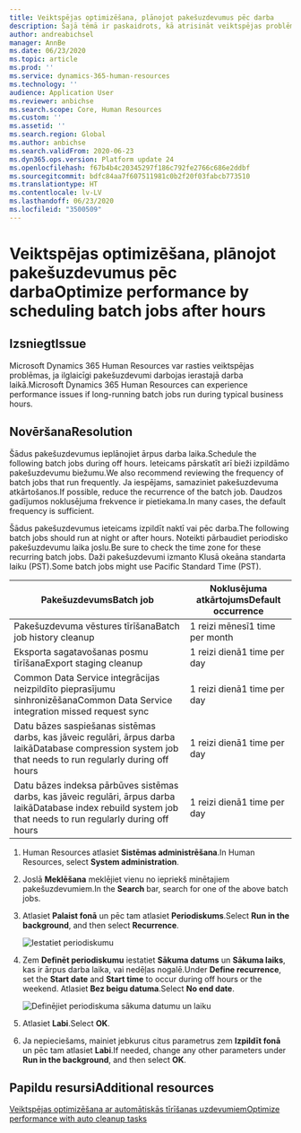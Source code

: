 ```yaml
---
title: Veiktspējas optimizēšana, plānojot pakešuzdevumus pēc darba
description: Šajā tēmā ir paskaidrots, kā atrisināt veiktspējas problēmas ar Microsoft Dynamics 365 Human Resources , plānojot ilglaicīgus pakešuzdevumus pēc darba.
author: andreabichsel
manager: AnnBe
ms.date: 06/23/2020
ms.topic: article
ms.prod: ''
ms.service: dynamics-365-human-resources
ms.technology: ''
audience: Application User
ms.reviewer: anbichse
ms.search.scope: Core, Human Resources
ms.custom: ''
ms.assetid: ''
ms.search.region: Global
ms.author: anbichse
ms.search.validFrom: 2020-06-23
ms.dyn365.ops.version: Platform update 24
ms.openlocfilehash: f67b4b4c20345297f186c792fe2766c686e2ddbf
ms.sourcegitcommit: bdfc84aa7f607511981c0b2f20f03fabcb773510
ms.translationtype: HT
ms.contentlocale: lv-LV
ms.lasthandoff: 06/23/2020
ms.locfileid: "3500509"
---
```

# <a name="optimize-performance-by-scheduling-batch-jobs-after-hours"></a><span data-ttu-id="2b78e-103">Veiktspējas optimizēšana, plānojot pakešuzdevumus pēc darba</span><span class="sxs-lookup"><span data-stu-id="2b78e-103">Optimize performance by scheduling batch jobs after hours</span></span>

## <a name="issue"></a><span data-ttu-id="2b78e-104">Izsniegt</span><span class="sxs-lookup"><span data-stu-id="2b78e-104">Issue</span></span>

<span data-ttu-id="2b78e-105">Microsoft Dynamics 365 Human Resources var rasties veiktspējas problēmas, ja ilglaicīgi pakešuzdevumi darbojas ierastajā darba laikā.</span><span class="sxs-lookup"><span data-stu-id="2b78e-105">Microsoft Dynamics 365 Human Resources can experience performance issues if long-running batch jobs run during typical business hours.</span></span>

## <a name="resolution"></a><span data-ttu-id="2b78e-106">Novēršana</span><span class="sxs-lookup"><span data-stu-id="2b78e-106">Resolution</span></span>

<span data-ttu-id="2b78e-107">Šādus pakešuzdevumus ieplānojiet ārpus darba laika.</span><span class="sxs-lookup"><span data-stu-id="2b78e-107">Schedule the following batch jobs during off hours.</span></span> <span data-ttu-id="2b78e-108">Ieteicams pārskatīt arī bieži izpildāmo pakešuzdevumu biežumu.</span><span class="sxs-lookup"><span data-stu-id="2b78e-108">We also recommend reviewing the frequency of batch jobs that run frequently.</span></span> <span data-ttu-id="2b78e-109">Ja iespējams, samaziniet pakešuzdevuma atkārtošanos.</span><span class="sxs-lookup"><span data-stu-id="2b78e-109">If possible, reduce the recurrence of the batch job.</span></span> <span data-ttu-id="2b78e-110">Daudzos gadījumos noklusējuma frekvence ir pietiekama.</span><span class="sxs-lookup"><span data-stu-id="2b78e-110">In many cases, the default frequency is sufficient.</span></span>

<span data-ttu-id="2b78e-111">Šādus pakešuzdevumus ieteicams izpildīt naktī vai pēc darba.</span><span class="sxs-lookup"><span data-stu-id="2b78e-111">The following batch jobs should run at night or after hours.</span></span> <span data-ttu-id="2b78e-112">Noteikti pārbaudiet periodisko pakešuzdevumu laika joslu.</span><span class="sxs-lookup"><span data-stu-id="2b78e-112">Be sure to check the time zone for these recurring batch jobs.</span></span> <span data-ttu-id="2b78e-113">Daži pakešuzdevumi izmanto Klusā okeāna standarta laiku (PST).</span><span class="sxs-lookup"><span data-stu-id="2b78e-113">Some batch jobs might use Pacific Standard Time (PST).</span></span>

| <span data-ttu-id="2b78e-114">Pakešuzdevums</span><span class="sxs-lookup"><span data-stu-id="2b78e-114">Batch job</span></span> | <span data-ttu-id="2b78e-115">Noklusējuma atkārtojums</span><span class="sxs-lookup"><span data-stu-id="2b78e-115">Default occurrence</span></span> |
| --- | --- |
| <span data-ttu-id="2b78e-116">Pakešuzdevuma vēstures tīrīšana</span><span class="sxs-lookup"><span data-stu-id="2b78e-116">Batch job history cleanup</span></span> | <span data-ttu-id="2b78e-117">1 reizi mēnesī</span><span class="sxs-lookup"><span data-stu-id="2b78e-117">1 time per month</span></span> |
| <span data-ttu-id="2b78e-118">Eksporta sagatavošanas posmu tīrīšana</span><span class="sxs-lookup"><span data-stu-id="2b78e-118">Export staging cleanup</span></span> | <span data-ttu-id="2b78e-119">1 reizi dienā</span><span class="sxs-lookup"><span data-stu-id="2b78e-119">1 time per day</span></span> |
| <span data-ttu-id="2b78e-120">Common Data Service integrācijas neizpildīto pieprasījumu sinhronizēšana</span><span class="sxs-lookup"><span data-stu-id="2b78e-120">Common Data Service integration missed request sync</span></span> | <span data-ttu-id="2b78e-121">1 reizi dienā</span><span class="sxs-lookup"><span data-stu-id="2b78e-121">1 time per day</span></span> |
| <span data-ttu-id="2b78e-122">Datu bāzes saspiešanas sistēmas darbs, kas jāveic regulāri, ārpus darba laikā</span><span class="sxs-lookup"><span data-stu-id="2b78e-122">Database compression system job that needs to run regularly during off hours</span></span> | <span data-ttu-id="2b78e-123">1 reizi dienā</span><span class="sxs-lookup"><span data-stu-id="2b78e-123">1 time per day</span></span> |
| <span data-ttu-id="2b78e-124">Datu bāzes indeksa pārbūves sistēmas darbs, kas jāveic regulāri, ārpus darba laikā</span><span class="sxs-lookup"><span data-stu-id="2b78e-124">Database index rebuild system job that needs to run regularly during off hours</span></span> | <span data-ttu-id="2b78e-125">1 reizi dienā</span><span class="sxs-lookup"><span data-stu-id="2b78e-125">1 time per day</span></span> |

1. <span data-ttu-id="2b78e-126">Human Resources atlasiet **Sistēmas administrēšana**.</span><span class="sxs-lookup"><span data-stu-id="2b78e-126">In Human Resources, select **System administration**.</span></span>

2. <span data-ttu-id="2b78e-127">Joslā **Meklēšana** meklējiet vienu no iepriekš minētajiem pakešuzdevumiem.</span><span class="sxs-lookup"><span data-stu-id="2b78e-127">In the **Search** bar, search for one of the above batch jobs.</span></span>

3. <span data-ttu-id="2b78e-128">Atlasiet **Palaist fonā** un pēc tam atlasiet **Periodiskums**.</span><span class="sxs-lookup"><span data-stu-id="2b78e-128">Select **Run in the background**, and then select **Recurrence**.</span></span>

   ![Iestatiet periodiskumu](media/talent-batch-history-cleanup-recurrence.png)

4. <span data-ttu-id="2b78e-130">Zem **Definēt periodiskumu** iestatiet **Sākuma datums** un **Sākuma laiks**, kas ir ārpus darba laika, vai nedēļas nogalē.</span><span class="sxs-lookup"><span data-stu-id="2b78e-130">Under **Define recurrence**, set the **Start date** and **Start time** to occur during off hours or the weekend.</span></span> <span data-ttu-id="2b78e-131">Atlasiet **Bez beigu datuma**.</span><span class="sxs-lookup"><span data-stu-id="2b78e-131">Select **No end date**.</span></span> 

   ![Definējiet periodiskuma sākuma datumu un laiku](media/talent-batch-history-cleanup-define-recurrence.png)

5. <span data-ttu-id="2b78e-133">Atlasiet **Labi**.</span><span class="sxs-lookup"><span data-stu-id="2b78e-133">Select **OK**.</span></span>

6. <span data-ttu-id="2b78e-134">Ja nepieciešams, mainiet jebkurus citus parametrus zem **Izpildīt fonā** un pēc tam atlasiet **Labi**.</span><span class="sxs-lookup"><span data-stu-id="2b78e-134">If needed, change any other parameters under **Run in the background**, and then select **OK**.</span></span>

## <a name="additional-resources"></a><span data-ttu-id="2b78e-135">Papildu resursi</span><span class="sxs-lookup"><span data-stu-id="2b78e-135">Additional resources</span></span>

[<span data-ttu-id="2b78e-136">Veiktspējas optimizēšana ar automātiskās tīrīšanas uzdevumiem</span><span class="sxs-lookup"><span data-stu-id="2b78e-136">Optimize performance with auto cleanup tasks</span></span>](hr-admin-troubleshooting-batch-history.md)
